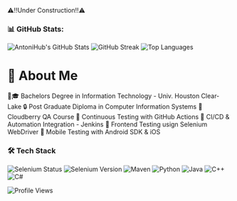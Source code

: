 ⚠️‼️Under Construction‼️⚠️

### 📊 GitHub Stats:
![AntoniHub's GitHub Stats](https://github-readme-stats.vercel.app/api?username=Rae12&show_icons=true&theme=radical)
![GitHub Streak](https://streak-stats.demolab.com/?user=Rae12&theme=radical)
![Top Languages](https://github-readme-stats.vercel.app/api/top-langs/?username=Rae12&layout=compact&theme=radical)

# 🚀 About Me

📜🎓 Bachelors Degree in Information Technology - Univ. Houston Clear-Lake
🔒 Post Graduate Diploma in Computer Information Systems
📌 Cloudberry QA Course
📌 Continuous Testing with GitHub Actions
📌 CI/CD & Automation Integration - Jenkins
📌 Frontend Testing usign Selenium WebDriver
📌 Mobile Testing with Android SDK & iOS

### 🛠 Tech Stack
![Selenium Status](https://img.shields.io/badge/Selenium-Passing-green?logo=selenium)
![Selenium Version](https://img.shields.io/badge/Selenium-4.18-blue?logo=selenium)
![Maven](https://img.shields.io/badge/Maven%20%20-orange)
![Python](https://img.shields.io/badge/Python%20%20-blue)
![Java](https://img.shields.io/badge/Java%20%20-purple)
![C++](https://img.shields.io/badge/C++%20%20-teal)
![C#](https://img.shields.io/badge/C%20%20-salmon)


![Profile Views](https://komarev.com/ghpvc/?username=Rae12&color=blue)

